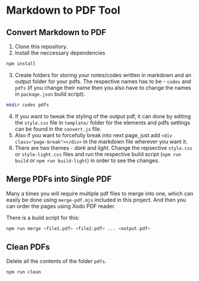# Markdown to PDF Tool

## Convert Markdown to PDF

1. Clone this repository.
2. Install the neccessary dependencies

```sh
npm install
```

3. Create folders for storing your notes/codes written in markdown and an output folder for your pdfs. The respective names has to be - `codes` and `pdfs` (if you change their name then you also have to change the names in `package.json` build script).

```sh
mkdir codes pdfs
```

4. If you want to tweak the styling of the output pdf, it can done by editing the `style.css` file in `template/` folder for the elements and pdfs settings can be found in the `convert.js` file.
5. Also if you want to forcefully break into next page, just add `<div class="page-break"></div>` in the markdown file wherever you want it.
6. There are two themes - *dark* and *light*. Change the repsective `style.css` or `style-light.css` files and run the respective build script (`npm run build` or `npm run build-light`) in order to see the changes.

## Merge PDFs into Single PDF

Many a times you will require multiple pdf files to merge into one, which can easily be done using `merge-pdf.mjs` included in this project. And then you can order the pages using Xodo PDF reader.

There is a build script for this:

```sh
npm run merge <file1.pdf> <file2.pdf> ... <output.pdf>
```

## Clean PDFs

Delete all the contents of the folder `pdfs`.

```sh
npm run clean
```